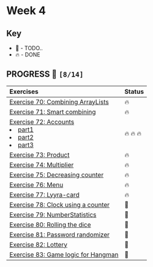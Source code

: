 # Week 4

## Key

*   🚧 - TODO..
*   🔥 - DONE

## PROGRESS 🚀 `[8/14]`

| Exercises  | Status    |
| :------------- | :------------- |
| [Exercise 70: Combining ArrayLists](./Exercise70/CombiningArrayLists.java) | 🔥 |
| [Exercise 71: Smart combining](./Exercise71/SmartCombining.java) | 🔥 |
| [Exercise 72: Accounts](./Exercise72/) <li>[part1](./Exercise72/ex72-1/Account.java)</li><li>[part2](./Exercise72/ex72-2/Account.java)</li><li>[part3](./Exercise72/ex72-3/Account.java)</li> | 🔥 🔥 🔥 |
| [Exercise 73: Product](./Exercise73/Product.java) | 🔥 |
| [Exercise 74: Multiplier](./Exercise74/Multiplier.java) | 🔥 |
| [Exercise 75: Decreasing counter](./Exercise75/DecreasingCounter.java) | 🔥 |
| [Exercise 76: Menu](./Exercise76/Menu.java) | 🔥 |
| [Exercise 77: Lyyra-card](./Exercise77/LyyraCard.java) | 🔥 |
| [Exercise 78: Clock using a counter](./Exercise78/.java) | 🚧 |
| [Exercise 79: NumberStatistics](./Exercise79/.java) | 🚧 |
| [Exercise 80: Rolling the dice](./Exercise80/.java) | 🚧 |
| [Exercise 81: Password randomizer](./Exercise81/.java) | 🚧 |
| [Exercise 82: Lottery](./Exercise82/.java) | 🚧 |
| [Exercise 83: Game logic for Hangman](./Exercise83/.java) | 🚧 |
